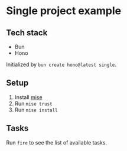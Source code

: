 # Single project example

## Tech stack

- Bun
- Hono

Initialized by `bun create hono@latest single`.

## Setup

1. Install [mise](https://mise.jdx.dev/)
2. Run `mise trust`
3. Run `mise install`

## Tasks

Run `fire` to see the list of available tasks.
